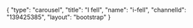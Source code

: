 {
    "type": "carousel",
    "title": "I fell",
    "name": "i-fell",
    "channelId": "139425385",
    "layout": "bootstrap"
}